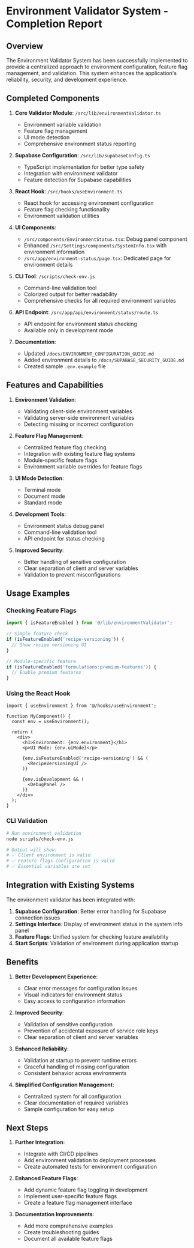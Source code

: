 # Environment Validator System - Completion Report

## Overview

The Environment Validator System has been successfully implemented to provide a centralized approach to environment configuration, feature flag management, and validation. This system enhances the application's reliability, security, and development experience.

## Completed Components

1. **Core Validator Module**: `/src/lib/environmentValidator.ts`
   - Environment variable validation
   - Feature flag management
   - UI mode detection
   - Comprehensive environment status reporting

2. **Supabase Configuration**: `/src/lib/supabaseConfig.ts`
   - TypeScript implementation for better type safety
   - Integration with environment validator
   - Feature detection for Supabase capabilities

3. **React Hook**: `/src/hooks/useEnvironment.ts`
   - React hook for accessing environment configuration
   - Feature flag checking functionality
   - Environment validation utilities

4. **UI Components**:
   - `/src/components/EnvironmentStatus.tsx`: Debug panel component
   - Enhanced `/src/Settings/components/SystemInfo.tsx` with environment information
   - `/src/app/environment-status/page.tsx`: Dedicated page for environment details

5. **CLI Tool**: `/scripts/check-env.js`
   - Command-line validation tool
   - Colorized output for better readability
   - Comprehensive checks for all required environment variables

6. **API Endpoint**: `/src/app/api/environment/status/route.ts`
   - API endpoint for environment status checking
   - Available only in development mode

7. **Documentation**:
   - Updated `/docs/ENVIRONMENT_CONFIGURATION_GUIDE.md`
   - Added environment details to `/docs/SUPABASE_SECURITY_GUIDE.md`
   - Created sample `.env.example` file

## Features and Capabilities

1. **Environment Validation**:
   - Validating client-side environment variables
   - Validating server-side environment variables
   - Detecting missing or incorrect configuration

2. **Feature Flag Management**:
   - Centralized feature flag checking
   - Integration with existing feature flag systems
   - Module-specific feature flags
   - Environment variable overrides for feature flags

3. **UI Mode Detection**:
   - Terminal mode
   - Document mode
   - Standard mode

4. **Development Tools**:
   - Environment status debug panel
   - Command-line validation tool
   - API endpoint for status checking

5. **Improved Security**:
   - Better handling of sensitive configuration
   - Clear separation of client and server variables
   - Validation to prevent misconfigurations

## Usage Examples

### Checking Feature Flags

```typescript
import { isFeatureEnabled } from '@/lib/environmentValidator';

// Simple feature check
if (isFeatureEnabled('recipe-versioning')) {
  // Show recipe versioning UI
}

// Module-specific feature
if (isFeatureEnabled('formulations:premium-features')) {
  // Enable premium features
}
```

### Using the React Hook

```tsx
import { useEnvironment } from '@/hooks/useEnvironment';

function MyComponent() {
  const env = useEnvironment();
  
  return (
    <div>
      <h1>Environment: {env.environment}</h1>
      <p>UI Mode: {env.uiMode}</p>
      
      {env.isFeatureEnabled('recipe-versioning') && (
        <RecipeVersioningUI />
      )}
      
      {env.isDevelopment && (
        <DebugPanel />
      )}
    </div>
  );
}
```

### CLI Validation

```bash
# Run environment validation
node scripts/check-env.js

# Output will show:
# ✅ Client environment is valid
# ✅ Feature flags configuration is valid
# ✅ Essential variables are set
```

## Integration with Existing Systems

The environment validator has been integrated with:

1. **Supabase Configuration**: Better error handling for Supabase connection issues
2. **Settings Interface**: Display of environment status in the system info panel
3. **Feature Flags**: Unified system for checking feature availability
4. **Start Scripts**: Validation of environment during application startup

## Benefits

1. **Better Development Experience**:
   - Clear error messages for configuration issues
   - Visual indicators for environment status
   - Easy access to configuration information

2. **Improved Security**:
   - Validation of sensitive configuration
   - Prevention of accidental exposure of service role keys
   - Clear separation of client and server variables

3. **Enhanced Reliability**:
   - Validation at startup to prevent runtime errors
   - Graceful handling of missing configuration
   - Consistent behavior across environments

4. **Simplified Configuration Management**:
   - Centralized system for all configuration
   - Clear documentation of required variables
   - Sample configuration for easy setup

## Next Steps

1. **Further Integration**:
   - Integrate with CI/CD pipelines
   - Add environment validation to deployment processes
   - Create automated tests for environment configuration

2. **Enhanced Feature Flags**:
   - Add dynamic feature flag toggling in development
   - Implement user-specific feature flags
   - Create a feature flag management interface

3. **Documentation Improvements**:
   - Add more comprehensive examples
   - Create troubleshooting guides
   - Document all available feature flags